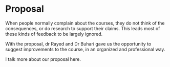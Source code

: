 # Proposal

When people normally complain about the courses, they do not think of the consequences, or do research to support their claims. This leads most of these kinds of feedback to be largely ignored.

With the proposal, dr Rayed and Dr Buhari gave us the opportunity to suggest improvements to the course, in an organized and professional way. 

I talk more about our proposal here.
